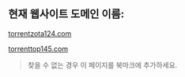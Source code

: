 ## 현재 웹사이트 도메인 이름:

[torrentzota124.com](https://torrentzota124.com)

[torrenttop145.com](https://torrenttop145.com)


> 찾을 수 없는 경우 이 페이지를 북마크에 추가하세요.
